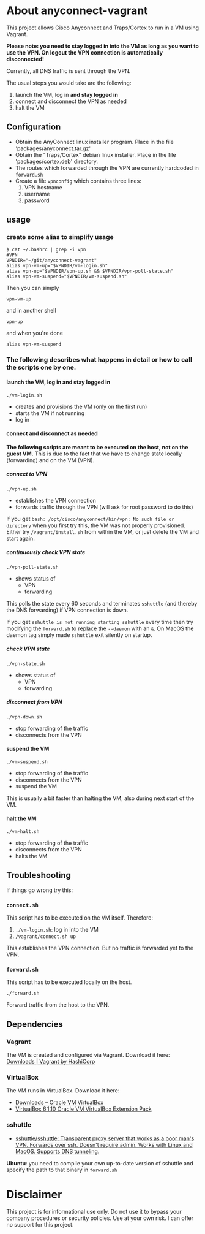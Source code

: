 # About anyconnect-vagrant
This project allows Cisco Anyconnect and Traps/Cortex to run in a VM using Vagrant.

**Please note: you need to stay logged in into the VM as long as you want to use the VPN.
On logout the VPN connection is automatically disconnected!** 

Currently, all DNS traffic is sent through the VPN.

The usual steps you would take are the following:

1. launch the VM, log in **and stay logged in**
1. connect and disconnect the VPN as needed
1. halt the VM

## Configuration

* Obtain the AnyConnect linux installer program. Place in the file 'packages/anyconnect.tar.gz'
* Obtain the "Traps/Cortex" debian linux installer. Place in the file 'packages/cortex.deb' directory. 
* The routes which forwarded through the VPN are currently hardcoded in `forward.sh`
* Create a file `vpnconfig` which contains three lines:
  1. VPN hostname
  1. username
  1. password

## usage

### create some alias to simplify usage 

    $ cat ~/.bashrc | grep -i vpn
    #VPN
    VPNDIR="~/git/anyconnect-vagrant"
    alias vpn-vm-up="$VPNDIR/vm-login.sh"
    alias vpn-up="$VPNDIR/vpn-up.sh && $VPNDIR/vpn-poll-state.sh"
    alias vpn-vm-suspend="$VPNDIR/vm-suspend.sh"

Then you can simply

    vpn-vm-up
   
and in another shell

    vpn-up

and when you're done

    alias vpn-vm-suspend

### The following describes what happens in detail or how to call the scripts one by one.

#### launch the VM, log in and stay logged in

`./vm-login.sh`

* creates and provisions the VM (only on the first run)
* starts the VM if not running
* log in

#### connect and disconnect as needed

**The following scripts are meant to be executed on the host, not on the guest VM.**
This is due to the fact that we have to change state locally (forwarding) and on the VM (VPN). 

##### connect to VPN

`./vpn-up.sh`

* establishes the VPN connection
* forwards traffic through the VPN (will ask for root password to do this)

If you get `bash: /opt/cisco/anyconnect/bin/vpn: No such file or directory` when you first try this, 
the VM was not properly provisioned. Either try `/vagrant/install.sh` from within the VM, or just delete the VM 
and start again.

##### continuously check VPN state

`./vpn-poll-state.sh`

* shows status of
  * VPN
  * forwarding

This polls the state every 60 seconds and terminates `sshuttle` (and thereby the DNS forwarding) if VPN connection is down.
  
If you get `sshuttle is not running starting sshuttle` every time then try modifying the `forward.sh` to replace the 
`--daemon` with an `&`. On MacOS the daemon tag simply made `sshuttle` exit silently on startup.

##### check VPN state

`./vpn-state.sh`

* shows status of
  * VPN
  * forwarding

##### disconnect from VPN

`./vpn-down.sh`

* stop forwarding of the traffic
* disconnects from the VPN

#### suspend the VM

`./vm-suspend.sh`

* stop forwarding of the traffic
* disconnects from the VPN
* suspend the VM

This is usually a bit faster than halting the VM, also during next start of the VM.

#### halt the VM

`./vm-halt.sh`

* stop forwarding of the traffic
* disconnects from the VPN
* halts the VM

## Troubleshooting

If things go wrong try this:

### `connect.sh`

This script has to be executed on the VM itself. Therefore:

1. `./vm-login.sh`: log in into the VM
1. `/vagrant/connect.sh up`

This establishes the VPN connection. But no traffic is forwarded yet to the VPN.

### `forward.sh`

This script has to be executed locally on the host.

`./forward.sh`

Forward traffic from the host to the VPN. 

## Dependencies

### Vagrant

The VM is created and configured via Vagrant. Download it here: [Downloads | Vagrant by HashiCorp](https://www.vagrantup.com/downloads.html)

### VirtualBox

The VM runs in VirtualBox. Download it here:

* [Downloads – Oracle VM VirtualBox](https://www.virtualbox.org/wiki/Downloads)
* [VirtualBox 6.1.10 Oracle VM VirtualBox Extension Pack](https://www.virtualbox.org/wiki/Downloads#VirtualBox6.1.10OracleVMVirtualBoxExtensionPack)

### sshuttle

* [sshuttle/sshuttle: Transparent proxy server that works as a poor man's VPN. Forwards over ssh. Doesn't require admin. Works with Linux and MacOS. Supports DNS tunneling.](https://github.com/sshuttle/sshuttle)

**Ubuntu**: you need to compile your own up-to-date version of sshuttle and specify the path to that binary 
in `forward.sh`

# Disclaimer

This project is for informational use only. Do not use it to bypass your company procedures or security policies. 
Use at your own risk. I can offer no support for this project. 
